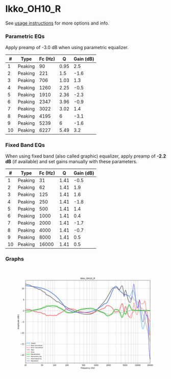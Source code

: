 # Ikko_OH10_R
See [usage instructions](https://github.com/jaakkopasanen/AutoEq#usage) for more options and info.

### Parametric EQs
Apply preamp of -3.0 dB when using parametric equalizer.

|   # | Type    |   Fc (Hz) |    Q |   Gain (dB) |
|-----|---------|-----------|------|-------------|
|   1 | Peaking |        90 | 0.95 |         2.5 |
|   2 | Peaking |       221 | 1.5  |        -1.6 |
|   3 | Peaking |       706 | 1.03 |         1.3 |
|   4 | Peaking |      1260 | 2.25 |        -0.5 |
|   5 | Peaking |      1910 | 2.36 |        -2.3 |
|   6 | Peaking |      2347 | 3.96 |        -0.9 |
|   7 | Peaking |      3022 | 3.02 |         1.4 |
|   8 | Peaking |      4195 | 6    |        -3.1 |
|   9 | Peaking |      5239 | 6    |        -1.6 |
|  10 | Peaking |      6227 | 5.49 |         3.2 |

### Fixed Band EQs
When using fixed band (also called graphic) equalizer, apply preamp of **-2.2 dB** (if available) and set gains manually with these parameters.

|   # | Type    |   Fc (Hz) |    Q |   Gain (dB) |
|-----|---------|-----------|------|-------------|
|   1 | Peaking |        31 | 1.41 |        -0.5 |
|   2 | Peaking |        62 | 1.41 |         1.9 |
|   3 | Peaking |       125 | 1.41 |         1.6 |
|   4 | Peaking |       250 | 1.41 |        -1.8 |
|   5 | Peaking |       500 | 1.41 |         1.4 |
|   6 | Peaking |      1000 | 1.41 |         0.4 |
|   7 | Peaking |      2000 | 1.41 |        -1.7 |
|   8 | Peaking |      4000 | 1.41 |        -0.7 |
|   9 | Peaking |      8000 | 1.41 |         0.5 |
|  10 | Peaking |     16000 | 1.41 |         0.5 |

### Graphs
![](./Ikko_OH10_R.png)
